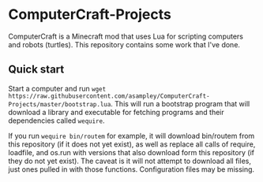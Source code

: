 # ComputerCraft-Projects
ComputerCraft is a Minecraft mod that uses Lua for scripting computers and robots (turtles). This repository contains some work that I've done.

## Quick start
Start a computer and run `wget https://raw.githubusercontent.com/asampley/ComputerCraft-Projects/master/bootstrap.lua`. This will run a bootstrap program that will download a library and executable for fetching programs and their dependencies called `wequire`.

If you run `wequire bin/routem` for example, it will download bin/routem from this repository (if it does not yet exist), as well as replace all calls of require, loadfile, and os.run with versions that also download form this repository (if they do not yet exist). The caveat is it will not attempt to download all files, just ones pulled in with those functions. Configuration files may be missing.
